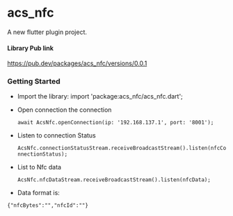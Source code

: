 # acs_nfc

A new flutter plugin project.
#### Library Pub link
 https://pub.dev/packages/acs_nfc/versions/0.0.1

### Getting Started

- Import the library:
import 'package:acs_nfc/acs_nfc.dart';

- Open connection the connection

    `await AcsNfc.openConnection(ip: '192.168.137.1', port: '8001');`

- Listen to connection Status

    `AcsNfc.connectionStatusStream.receiveBroadcastStream().listen(nfcConnectionStatus);`

- List to Nfc data

    `AcsNfc.nfcDataStream.receiveBroadcastStream().listen(nfcData);`
    
- Data format is:

`{"nfcBytes":"","nfcId":""}`
